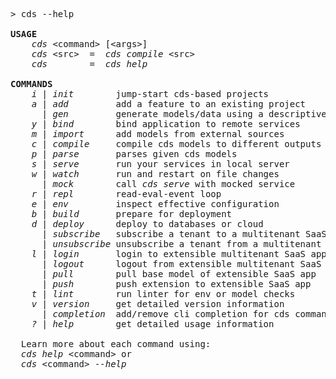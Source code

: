 <!-- this file is automatically generated and updated by a github action -->
<pre class="log">
> cds --help

<strong>USAGE</strong>
    <em>cds</em> &lt;command&gt; [&lt;args&gt;]
    <em>cds</em> &lt;src&gt;  =  <em>cds compile</em> &lt;src&gt;
    <em>cds</em>        =  <em>cds help</em>

<strong>COMMANDS</strong>
    <em>i</em> | <em>init</em>        jump-start cds-based projects
    <em>a</em> | <em>add</em>         add a feature to an existing project
    <em> </em> | <em>gen</em>         generate models/data using a descriptive prompt [beta]
    <em>y</em> | <em>bind</em>        bind application to remote services
    <em>m</em> | <em>import</em>      add models from external sources
    <em>c</em> | <em>compile</em>     compile cds models to different outputs
    <em>p</em> | <em>parse</em>       parses given cds models
    <em>s</em> | <em>serve</em>       run your services in local server
    <em>w</em> | <em>watch</em>       run and restart on file changes
    <em> </em> | <em>mock</em>        call <i>cds serve</i> with mocked service
    <em>r</em> | <em>repl</em>        read-eval-event loop
    <em>e</em> | <em>env</em>         inspect effective configuration
    <em>b</em> | <em>build</em>       prepare for deployment
    <em>d</em> | <em>deploy</em>      deploy to databases or cloud
    <em> </em> | <em>subscribe</em>   subscribe a tenant to a multitenant SaaS app
    <em> </em> | <em>unsubscribe</em> unsubscribe a tenant from a multitenant SaaS app
    <em>l</em> | <em>login</em>       login to extensible multitenant SaaS app
    <em> </em> | <em>logout</em>      logout from extensible multitenant SaaS app
    <em> </em> | <em>pull</em>        pull base model of extensible SaaS app
    <em> </em> | <em>push</em>        push extension to extensible SaaS app
    <em>t</em> | <em>lint</em>        run linter for env or model checks
    <em>v</em> | <em>version</em>     get detailed version information
    <em> </em> | <em>completion</em>  add/remove cli completion for cds commands
    <em>?</em> | <em>help</em>        get detailed usage information

  Learn more about each command using:
  <em>cds help</em> &lt;command&gt; or
  <em>cds</em> &lt;command&gt; <em>--help</em>
</pre>
